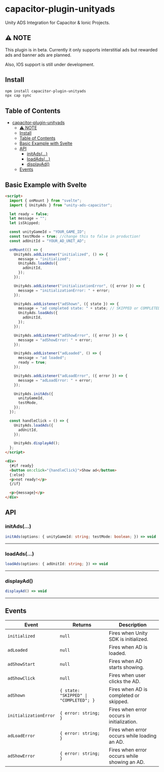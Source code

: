 # capacitor-plugin-unityads

Unity ADS Integration for Capacitor & Ionic Projects.

## ⚠ NOTE

This plugin is in beta. Currently it only supports interstitial ads but rewarded ads and banner ads are planned.

Also, IOS support is still under development.

## Install

```bash
npm install capacitor-plugin-unityads
npx cap sync
```

## Table of Contents

- [capacitor-plugin-unityads](#capacitor-plugin-unityads)
  - [⚠ NOTE](#-note)
  - [Install](#install)
  - [Table of Contents](#table-of-contents)
  - [Basic Example with Svelte](#basic-example-with-svelte)
  - [API](#api)
    - [initAds(...)](#initads)
    - [loadAds(...)](#loadads)
    - [displayAd()](#displayad)
  - [Events](#events)

## Basic Example with Svelte

```html
<script>
  import { onMount } from "svelte";
  import { UnityAds } from "unity-ads-capacitor";

  let ready = false;
  let message = "";
  let isSkipped;

  const unityGameId = "YOUR_GAME_ID";
  const testMode = true; //change this to false in production!
  const adUnitId = "YOUR_AD_UNIT_AD";

  onMount(() => {
    UnityAds.addListener("initialized", () => {
      message = "initialized";
      UnityAds.loadAds({
        adUnitId,
      });
    });

    UnityAds.addListener("initializationError", ({ error }) => {
      message = "initializationError: " + error;
    });

    UnityAds.addListener("adShown", ({ state }) => {
      message = "ad completed state: " + state; // SKIPPED or COMPLETED
      UnityAds.loadAds({
        adUnitId,
      });
    });

    UnityAds.addListener("adShowError", ({ error }) => {
      message = "adShowError: " + error;
    });

    UnityAds.addListener("adLoaded", () => {
      message = "ad loaded";
      ready = true;
    });

    UnityAds.addListener("adLoadError", ({ error }) => {
      message = "adLoadError: " + error;
    });

    UnityAds.initAds({
      unityGameId,
      testMode,
    });
  });

  const handleClick = () => {
    UnityAds.loadAds({
      adUnitId,
    });

    UnityAds.displayAd();
  };
</script>

<div>
  {#if ready}
  <button on:click="{handleClick}">Show ad</button>
  {:else}
  <p>not ready!</p>
  {/if}

  <p>{message}</p>
</div>
```

## API

### initAds(...)

```typescript
initAds(options: { unityGameId: string; testMode: boolean; }) => void
```

---

### loadAds(...)

```typescript
loadAds(options: { adUnitId: string; }) => void
```

---

### displayAd()

```typescript
displayAd() => void
```

---

## Events

| Event                 | Returns              | Description                                  |
| --------------------- | -------------------- | -------------------------------------------- |
| `initialized`         | `null`               | Fires when Unity SDK is initialized.         |
| `adLoaded`            | `null`               | Fires when AD is loaded.                     |
| `adShowStart`         | `null`               | Fires when AD starts showing.                |
| `adShowClick`         | `null`               | Fires when user clicks the AD.               |
| `adShown`             | `{ state: "SKIPPED" \| "COMPLETED"; }` | Fires when AD is completed or skipped.                  |
| `initializationError` | `{ error: string; }` | Fires when error occurs in initialization.   |
| `adLoadError`         | `{ error: string; }` | Fires when error occurs while loading an AD. |
| `adShowError`         | `{ error: string; }` | Fires when error occurs while showing an AD. |